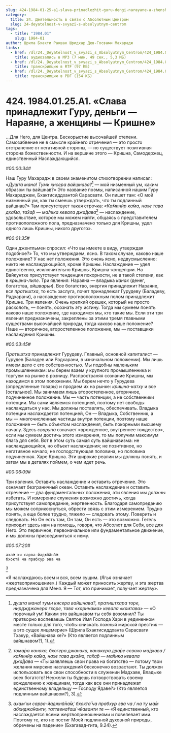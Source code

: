 ```yaml
---
slug: 424-1984-01-25-a1-slava-prinadlezhit-guru-dengi-narayane-a-zhenshhiny-krishne
category:
  title: 24. Деятельность в связи с Абсолютным Центром
  slug: 24-deyatelnost-v-svyazi-s-absolyutnym-centrom
tags:
  - title: "1984.01"
    slug: 1984-01
author: Шрила Бхакти Ракшак Шридхар Дев-Госвами Махарадж
links:
  - href: /dl/24._Deyatelnost_v_svyazi_s_Absolyutnym_Centrom/424_1984.01.25.A1_SridharMj_Slava_prinadlezhit_Guru_dengi--Narajane_a_zhenshhiny--Krishne.mp3
    title: аудиозапись в MP3 (7 мин. 49 сек., 5,3 МБ)
  - href: /dl/24._Deyatelnost_v_svyazi_s_Absolyutnym_Centrom/424_1984.01.25.A1_SridharMj_Slava_prinadlezhit_Guru_dengi--Narajane_a_zhenshhiny--Krishne.rtf
    title: транскрипцию в RTF (97 КБ)
  - href: /dl/24._Deyatelnost_v_svyazi_s_Absolyutnym_Centrom/424_1984.01.25.A1_SridharMj_Slava_prinadlezhit_Guru_dengi--Narajane_a_zhenshhiny--Krishne.pdf
    title: транскрипцию в PDF (154 КБ)
---
```


# 424. 1984.01.25.A1. «Слава принадлежит Гуру, деньги — Нараяне, а женщины — Кришне»

…Для Него, для Центра. Бескорыстие высочайшей степени. Самозабвение не в смысле крайнего отречения — это просто отстранение от негативной стороны, — но существует позитивная сторона божественности. И на вершине этого — Кришна, Самодержец, единственный Наслаждающийся.

*#00:00:34#*

Наш Гуру Махарадж в своем знаменитом стихотворении написал: «*Душта мана! Туми кисера вайшнава?*[^_ftn1] — мой низменный ум, каким образом ты вайшнав?» Это название поэмы, написанной нашим Гуру Махараджем, Бхактисиддхантой Сарасвати. Он пишет там: «О мой низменный ум, как ты смеешь утверждать, что ты подлинный вайшнав?» Там присутствует такая строчка: «*Ка̄минӣр ка̄ма, нахе тава дха̄ма, та̄ха̄р — ма̄лика кевала джа̄дава*[^_ftn2] — наслаждение, удовольствие, которое мы можем найти, общаясь с представителем противоположного пола, предназначено только для Кришны, удел одного лишь Кришны, никого другого».

*#00:01:35#*

Один джентльмен спросил: «Что вы имеете в виду, утверждая подобное?» То, что мы утверждаем, ясно. В таком случае, каково наше положение? У нас нет положения. Это очень ясно, недвусмысленно: никто не наслаждающийся, кроме Кришны. Наслаждение — удел единственно, исключительно Кришны, Кришна-концепции. На Вайкунтхе присутствует тенденция покорности, не в такой степени, как в *кришна-лиле*. Три явления: Нараяна — владыка *канак* (денег, богатства, *айшварьи*). Все богатство, энергия принадлежит Нараяне, вся *пратиштха*, то есть заслуга, почет принадлежат Гурудеву (Баладеву, Радхарани), а наслаждение противоположным полом принадлежит Кришне. Три явления. Очень крепкий орешек, который не просто расколоть, — понять, осознать эту истину. Тогда мы сумеем понять каково наше положение, где находимся мы, кто такие мы. Если эти три явления предназначены, закреплены за этими тремя главными существами высочайшей природы, тогда каково наше положение? Наше — вторичное, второстепенное положение, мы — поставщики наслаждения Кришны.

*#00:03:45#*

*Пратиштха* принадлежит Гурудеву. Главный, основной капиталист — Гурудев (Баладев или Радхарани, в изначальном положении). Мы лишь имеем дело с его собственностью. Мы подобны маленьким промышленникам: мы берем взаем у крупного промышленника и торгуем на рынке в розницу. Распространяя сознание Кришны, мы находимся в этом положении. Мы берем нечто у Гурудева (определенные товары) и продаем их на рынке: *кришна-катху* и все [остальное]. Мы занимаем лишь второстепенное, вторичное, подчиненное положение. Мы — часть потенции, а не собственники потенции. Мы сами являемся потенцией, поэтому нет свободы наслаждаться у нас. Мы должны поставлять, обеспечивать. Владыка потенции наслаждается потенцией, Он — Владыка, Собственник, а мы — многочисленные частицы внутри потенции, поэтому наше положение — быть объектом наслаждения, быть покорными высшему началу. Здесь *сварупа* означает «врожденное, внутреннее тождество», если мы сумеем достичь этого измерения, то мы получим максимум блага для себя. Вот в этом суть самая суть вайшнавизма: не наслаждающийся, но объект наслаждения; не позитивное, но негативное начало; не господствующая половина, но половина подчиненная. Харе Кришна. Эти широкие реалии мы должны понять, и затем мы в деталях поймем, о чем идет речь.

*#00:06:09#*

Три явления. Оставить наслаждение и оставить отречение. Это означает безграничный океан. Оставить наслаждение и оставить отречение — два фундаментальных положения, эти явления мы должны избегать. И измерение служения возможно достичь, когда присутствует самопредание, жертвенность. Благодаря самопреданию мы можем соприкоснуться, обрести связь с этим измерением. Трудно понять, а еще более трудно, тяжело — следовать этому. Поверить и следовать. Но Он есть там, Он там, Он есть — это возможно. Гегель приходит здесь нам на помощь, говоря, что Абсолют для Себя, все для Него. Это первичное, первоначальное или фундаментальное движение, и мы должны присоединиться к нему.

*#00:07:20#*

    ахам̇ хи сарва-йаджн̃а̄на̄м̇
    бхокта̄ ча прабхур эва ча
[^_ftn3]

«Я наслаждаюсь всем и вся, всем сущим. (*Ягья* означает «жертвоприношение».) Каждый может приносить жертву, и эта жертва предназначена для Меня. Я — Тот, кто принимает, получает жертву».



[^_ftn1]: *душта мана! туми кисера вайшнава?, пратиштхара торе, нирджджанера гхоре, тава «харинама» кевала «каитава»* — «О порочный ум! Каким это вайшнавом ты себя возомнил? Ты притворно воспеваешь Святое Имя Господа Хари в уединенном месте только для того, чтобы снискать ложный мирской престиж — а это сущее лицемерие» (Шрила Бхактисиддханта Сарасвати Тхакур, «Вайшнава ке?» (Кто является подлинным вайшнавом?), 1).

[^_ftn2]: *тома̄ра канака, бхогера джанака, канакера два̄ре севахо ма̄дхава / ка̄минӣр ка̄ма, нахе тава дха̄ма, та̄ха̄р — ма̄лика кевала джа̄дава* — «Ты заявляешь свои права на богатство — потому твои желания мирских наслаждений бесконечно возрастают. Ты должен использовать все свои способности в служении Мадхаве, Владыке всех богатств! Неужели ты будешь потворствовать своему вожделению к женщинам, тогда как все они принадлежат единственному владельцу — Господу Ядаве?» (Кто является подлинным вайшнавом?), 3).

[^_ftn3]: *ахам̇ хи сарва-йаджн̃а̄на̄м̇, бхокта̄ ча прабхур эва ча / на ту ма̄м абхиджа̄нанти, таттвена̄таш́ чйаванти те* — «Я единственный, кто наслаждается всеми жертвоприношениями и повелевает ими. Поэтому те, кто не постиг Моей подлинной духовной природы, обречены на падение» (Бхагавад-гита, 9.24).


